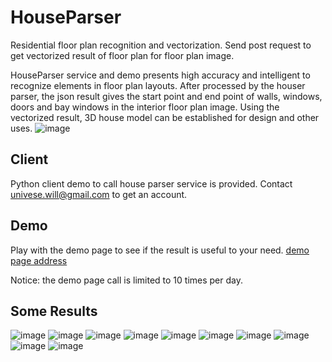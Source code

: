 # HouseParser
Residential floor plan recognition and vectorization. Send post request to get vectorized result of floor plan for floor plan image.

HouseParser service and demo presents high accuracy and intelligent to recognize elements in floor plan layouts. After processed by the houser parser, the json result gives the start point and end point of walls, windows, doors and bay windows in the interior floor plan image. Using the vectorized result, 3D house model can be established for design and other uses.
![image](https://github.com/universewill/HouserPaser/blob/main/771.jpg.jpg)

## Client
Python client demo to call house parser service is provided. Contact univese.will@gmail.com to get an account.

## Demo
Play with the demo page to see if the result is useful to your need.
[demo page address](http://222.67.185.0:9595/house_parser_demo)

Notice: the demo page call is limited to 10 times per day.

## Some Results
![image](https://github.com/universewill/HouserPaser/blob/main/1178.jpg.jpg)
![image](https://github.com/universewill/HouserPaser/blob/main/415.jpg.jpg)
![image](https://github.com/universewill/HouserPaser/blob/main/599.jpg.jpg)
![image](https://github.com/universewill/HouserPaser/blob/main/1023.jpg.jpg)
![image](https://github.com/universewill/HouserPaser/blob/main/602.jpg.jpg)
![image](https://github.com/universewill/HouserPaser/blob/main/762.jpg.jpg)
![image](https://github.com/universewill/HouserPaser/blob/main/764.jpg.jpg)
![image](https://github.com/universewill/HouserPaser/blob/main/771.jpg.jpg)
![image](https://github.com/universewill/HouserPaser/blob/main/776.jpg.jpg)
![image](https://github.com/universewill/HouserPaser/blob/main/983.jpg.jpg)
